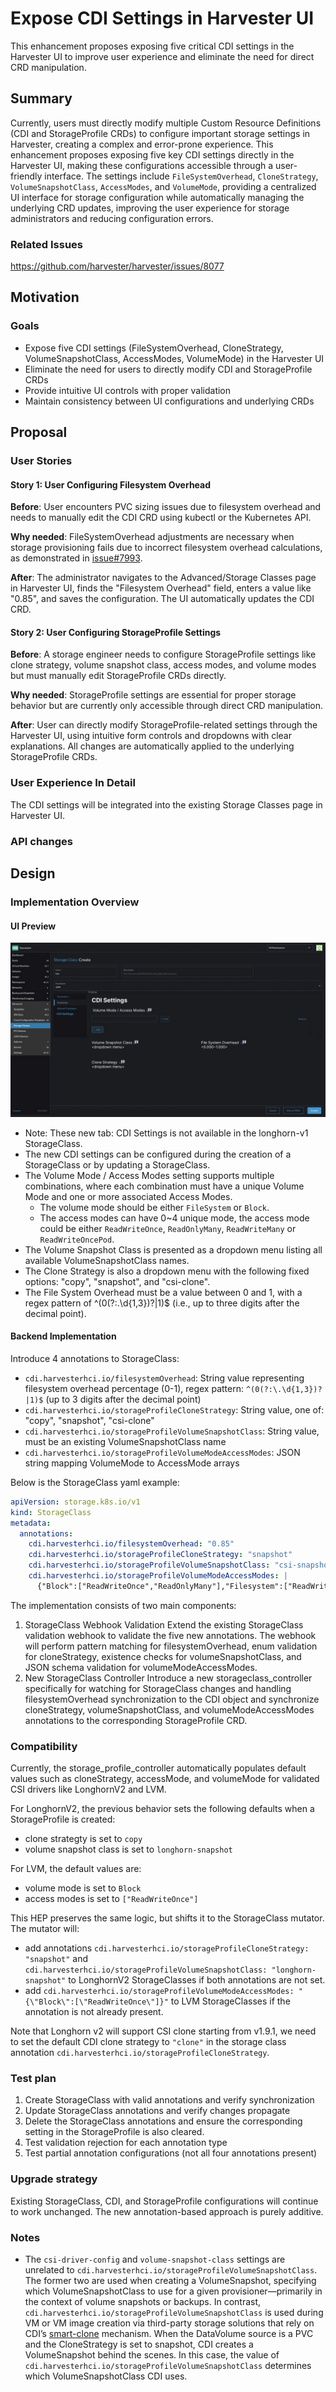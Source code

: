 # Expose CDI Settings in Harvester UI

This enhancement proposes exposing five critical CDI settings in the Harvester UI to improve user experience and eliminate the need for direct CRD manipulation.

## Summary

Currently, users must directly modify multiple Custom Resource Definitions (CDI and StorageProfile CRDs) to configure important storage settings in Harvester, creating a complex and error-prone experience. This enhancement proposes exposing five key CDI settings directly in the Harvester UI, making these configurations accessible through a user-friendly interface. The settings include `FileSystemOverhead`, `CloneStrategy`, `VolumeSnapshotClass`, `AccessModes`, and `VolumeMode`, providing a centralized UI interface for storage configuration while automatically managing the underlying CRD updates, improving the user experience for storage administrators and reducing configuration errors.

### Related Issues

https://github.com/harvester/harvester/issues/8077

## Motivation

### Goals

- Expose five CDI settings (FileSystemOverhead, CloneStrategy, VolumeSnapshotClass, AccessModes, VolumeMode) in the Harvester UI
- Eliminate the need for users to directly modify CDI and StorageProfile CRDs
- Provide intuitive UI controls with proper validation
- Maintain consistency between UI configurations and underlying CRDs

## Proposal

### User Stories

#### Story 1: User Configuring Filesystem Overhead

**Before**: User encounters PVC sizing issues due to filesystem overhead and needs to manually edit the CDI CRD using kubectl or the Kubernetes API.

**Why needed**: FileSystemOverhead adjustments are necessary when storage provisioning fails due to incorrect filesystem overhead calculations, as demonstrated in [issue#7993](https://github.com/harvester/harvester/issues/7993).

**After**: The administrator navigates to the Advanced/Storage Classes page in Harvester UI, finds the "Filesystem Overhead" field, enters a value like "0.85", and saves the configuration. The UI automatically updates the CDI CRD.

#### Story 2: User Configuring StorageProfile Settings

**Before**: A storage engineer needs to configure StorageProfile settings like clone strategy, volume snapshot class, access modes, and volume modes but must manually edit StorageProfile CRDs directly.

**Why needed**: StorageProfile settings are essential for proper storage behavior but are currently only accessible through direct CRD manipulation.

**After**: User can directly modify StorageProfile-related settings through the Harvester UI, using intuitive form controls and dropdowns with clear explanations. All changes are automatically applied to the underlying StorageProfile CRDs.

### User Experience In Detail

The CDI settings will be integrated into the existing Storage Classes page in Harvester UI.

### API changes

## Design

### Implementation Overview

#### UI Preview

![storageclass-ui](./20250522-expose-cdi-settings-in-ui/storageclass-ui.png)

- Note: These new tab: CDI Settings is not available in the longhorn-v1 StorageClass.
- The new CDI settings can be configured during the creation of a StorageClass or by updating a StorageClass.
- The Volume Mode / Access Modes setting supports multiple combinations, where each combination must have a unique Volume Mode and one or more associated Access Modes.
  - The volume mode should be either `FileSystem` or `Block`.
  - The access modes can have 0~4 unique mode, the access mode could be either `ReadWriteOnce`, `ReadOnlyMany`, `ReadWriteMany` or `ReadWriteOncePod`.
- The Volume Snapshot Class is presented as a dropdown menu listing all available VolumeSnapshotClass names.
- The Clone Strategy is also a dropdown menu with the following fixed options: "copy", "snapshot", and "csi-clone".
- The File System Overhead must be a value between 0 and 1, with a regex pattern of ^(0(?:\.\d{1,3})?|1)$ (i.e., up to three digits after the decimal point).

#### Backend Implementation

Introduce 4 annotations to StorageClass:

- `cdi.harvesterhci.io/filesystemOverhead`: String value representing filesystem overhead percentage (0-1), regex pattern: `^(0(?:\.\d{1,3})?|1)$` (up to 3 digits after the decimal point)
- `cdi.harvesterhci.io/storageProfileCloneStrategy`: String value, one of: "copy", "snapshot", "csi-clone"
- `cdi.harvesterhci.io/storageProfileVolumeSnapshotClass`: String value, must be an existing VolumeSnapshotClass name
- `cdi.harvesterhci.io/storageProfileVolumeModeAccessModes`: JSON string mapping VolumeMode to AccessMode arrays

Below is the StorageClass yaml example:

```yaml
apiVersion: storage.k8s.io/v1
kind: StorageClass
metadata:
  annotations:
    cdi.harvesterhci.io/filesystemOverhead: "0.85"
    cdi.harvesterhci.io/storageProfileCloneStrategy: "snapshot"
    cdi.harvesterhci.io/storageProfileVolumeSnapshotClass: "csi-snapshot-class"
    cdi.harvesterhci.io/storageProfileVolumeModeAccessModes: |
      {"Block":["ReadWriteOnce","ReadOnlyMany"],"Filesystem":["ReadWriteOnce","ReadWriteMany"]}
```

The implementation consists of two main components:

1. StorageClass Webhook Validation
Extend the existing StorageClass validation webhook to validate the five new annotations. The webhook will perform pattern matching for filesystemOverhead, enum validation for cloneStrategy, existence checks for volumeSnapshotClass, and JSON schema validation for volumeModeAccessModes.
2. New StorageClass Controller
Introduce a new storageclass_controller specifically for watching for StorageClass changes and handling filesystemOverhead synchronization to the CDI object and synchronize cloneStrategy, volumeSnapshotClass, and volumeModeAccessModes annotations to the corresponding StorageProfile CRD.

### Compatibility
Currently, the storage_profile_controller automatically populates default values such as cloneStrategy, accessMode, and volumeMode for validated CSI drivers like LonghornV2 and LVM.

For LonghornV2, the previous behavior sets the following defaults when a StorageProfile is created:
- clone strategty is set to `copy`
- volume snapshot class is set to `longhorn-snapshot`

For LVM, the default values are:
- volume mode is set to `Block`
- access modes is set to `["ReadWriteOnce"]`

This HEP preserves the same logic, but shifts it to the StorageClass mutator. The mutator will:
- add annotations `cdi.harvesterhci.io/storageProfileCloneStrategy: "snapshot"` and `cdi.harvesterhci.io/storageProfileVolumeSnapshotClass: "longhorn-snapshot"` to LonghornV2 StorageClasses if both annotations are not set.
- add `cdi.harvesterhci.io/storageProfileVolumeModeAccessModes: "{\"Block\":[\"ReadWriteOnce\"]}"` to LVM StorageClasses if the annotation is not already present.

Note that Longhorn v2 will support CSI clone starting from v1.9.1, we need to set the default CDI clone strategy to `"clone"` in the storage class annotation `cdi.harvesterhci.io/storageProfileCloneStrategy`.

### Test plan

1. Create StorageClass with valid annotations and verify synchronization
2. Update StorageClass annotations and verify changes propagate
3. Delete the StorageClass annotations and ensure the corresponding setting in the StorageProfile is also cleared.
4. Test validation rejection for each annotation type
5. Test partial annotation configurations (not all four annotations present)

### Upgrade strategy

Existing StorageClass, CDI, and StorageProfile configurations will continue to work unchanged. The new annotation-based approach is purely additive.

### Notes
- The `csi-driver-config` and `volume-snapshot-class` settings are unrelated to `cdi.harvesterhci.io/storageProfileVolumeSnapshotClass`. The former two are used when creating a VolumeSnapshot, specifying which VolumeSnapshotClass to use for a given provisioner—primarily in the context of volume snapshots or backups.
In contrast, `cdi.harvesterhci.io/storageProfileVolumeSnapshotClass` is used during VM or VM image creation via third-party storage solutions that rely on CDI’s [smart-clone](https://github.com/kubevirt/containerized-data-importer/blob/main/doc/smart-clone.md) mechanism. When the DataVolume source is a PVC and the CloneStrategy is set to snapshot, CDI creates a VolumeSnapshot behind the scenes. In this case, the value of `cdi.harvesterhci.io/storageProfileVolumeSnapshotClass` determines which VolumeSnapshotClass CDI uses.
